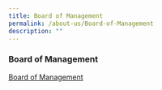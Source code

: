 ```yaml
---
title: Board of Management
permalink: /about-us/Board-of-Management
description: ""
---
```

### Board of Management


[Board of Management](/files/About%20Us/Board%20of%20Mgmt/PA%20Board%20of%20Management%20List%20for%20Intranet%20and%20Website%20(updated%2022%20June%202022).pdf)